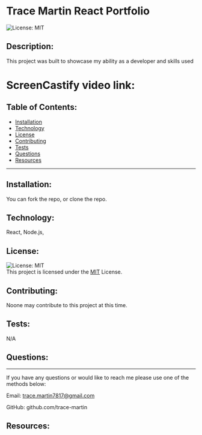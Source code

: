 
  # Trace Martin React Portfolio

  ![License: MIT](https://img.shields.io/badge/License-MIT-green.svg)
  
  ## Description:

  This project was built to showcase my ability as a developer and skills used

  # ScreenCastify video link:


  ## Table of Contents:

  - [Installation](#installation)
  - [Technology](#technology)
  - [License](#license)
  - [Contributing](#contributing)
  - [Tests](#tests)
  - [Questions](#questions)
  - [Resources](#resources)
  <hr>
  
  ## Installation:

  You can fork the repo, or clone the repo.

  ## Technology:

  React, Node.js, 
  
  

  ## License:

  ![License: MIT](https://img.shields.io/badge/License-MIT-green.svg)
  <br>
  This project is licensed under the <a href="https://opensource.org/license/mit/">MIT</a> License.


  ## Contributing:

  Noone may contribute to this project at this time.

  ## Tests:

  N/A

  ## Questions:
  <hr>

  If you have any questions or would like to reach me please use one of the methods below:

  Email: trace.martin7817@gmail.com

  GitHub: github.com/trace-martin

  ## Resources:
  
  